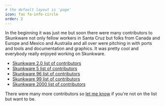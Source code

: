 ```yaml
---
# the default layout is 'page'
icon: fas fa-info-circle
order: 2
---
```


In the beginning it was just me but soon there were many contributors
to Skunkware not only fellow workers in Santa Cruz but folks from
Canada and Europe and Mexico and Australia and all over were
pitching in with ports and tools and documentation and graphics.
It was pretty cool and everybody really enjoyed working on Skunkware.

- [Skunkware 2.0 list of contributors](https://skunkware.dev/skunkware/94/thanks.html)
- [Skunkware 5 list of contributors](https://skunkware.dev/skunkware/95/thanks.html)
- [Skunkware 96 list of contributors](https://skunkware.dev/skunkware/96/thanks.html)
- [Skunkware 99 list of contributors](https://skunkware.dev/skunkware/99/credits.html)
- [Skunkware 2000 list of contributors](https://skunkware.dev/skunkware/2000/credits.html)

There were many more contributors so [let me know](mailto:skunkware@ronrecord.com)
if you're not on the list but want to be.
